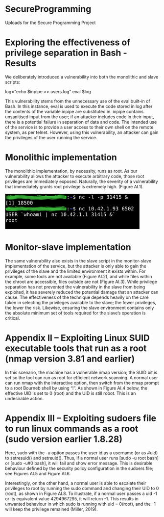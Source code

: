 # SecureProgramming
Uploads for the Secure Programming Project

# Exploring the effectiveness of privilege separation in Bash - Results 

We deliberately introduced a vulnerability into both the monolithic and slave scripts: 

log="echo $inpipe >> users.log" 
eval $log 

This vulnerability stems from the unnecessary use of the eval built-in of Bash. 
In this instance, eval is used to execute the code 
stored in log after the contents of the variable inpipe are substituted in. inpipe contains unsanitised input from the user; 
if an attacker includes code in their input, there is a potential failure in separation of data and code. 
The intended use of the service is to provide a user access to their own shell on the remote system, as per telnet. However, using this vulnerability, an attacker can gain the privileges of the user running the service. 

# Monolithic implementation 

The monolithic implementation, by necessity, runs as root. As our vulnerability allows the attacker to execute arbitrary code, 
those root privileges are immediately exposed. Naturally, the severity of a vulnerability that immediately grants root privilege is extremely high. (Figure AI.1).

![Figure 1.1](https://raw.githubusercontent.com/CyberSecDump/SecureProgramming/master/FigureA-1.1.png)

# Monitor-slave implementation

The same vulnerability also exists in the slave script in the monitor-slave implementation of the service, but the attacker is only able to gain the privileges of the slave and the limited environment it exists within. For example, some tools are not available (Figure AI.2), and while files within the chroot are accessible, files outside are not (Figure AI.3). While privilege separation has not prevented the vulnerability in the slave from being exploited, it has severely reduced the potential damage that an attacker can cause. The effectiveness of the technique depends heavily on the care taken in selecting the privileges available to the slave; the fewer privileges, the lower the risk. Likewise, ensuring the slave environment contains only the absolute minimum set of tools required for the slave’s operation is critical. 

# Appendix II – Exploiting Linux SUID executable tools that run as a root (nmap version 3.81 and earlier) 

In this scenario, the machine has a vulnerable nmap version; the SUID bit is set so the tool can run as root for efficient network scanning. A normal user can run nmap with the interactive option, then switch from the nmap prompt to a root Bourneb shell by using “!”. As shown in Figure AI.4 below, the effective UID is set to 0 (root) and the UID is still robot. This is an undesirable action.  

# Appendix III – Exploiting sudoers file to run linux commands as a root (sudo version earlier 1.8.28) 

Here, sudo with the -u option passes the user id as a username (or as #uid) to setresuid() and setreuid(). Thus, if a normal user runs [sudo -u root bash] or [sudo -u#0 bash], it will fail and show error message. This is desirable behaviour defined by the security policy configuration in the sudoers file; see Figures AI.5 and Figure AI.6. 

Interestingly, on the other hand, a normal user is able to escalate their privileges to root by running the sudo command and changing their UID to 0 (root), as shown in Figure AI.8. To illustrate, if a normal user passes a uid -1 or its equivalent value 4294967295, it will return -1. This results in unwanted behaviour in which sudo is running with uid = 0(root), and the -1 will keep the privilege remained (Miller, 2019).   
